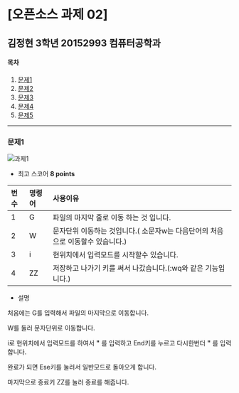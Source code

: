 # [오픈소스 과제 02]


김정현 3학년 20152993 컴퓨터공학과
---
#### 목차
1. [문제1](#문제1)
2. [문제2](#문제2)
3. [문제3](#문제3)
4. [문제4](#문제4)
5. [문제5](#문제5)

---


### 문제1


![과제1](https://user-images.githubusercontent.com/93643813/144736162-f3bba1ad-06e3-4e6a-8255-60be99004ec8.gif)


* 최고 스코어 __8 points__ 

| 번수 | 명령어 | 사용이유 |
|:---|:---|:---|
| 1 | G |파일의 마지막 줄로 이동 하는 것 입니다.  |
| 2 | W | 문자단위 이동하는 것입니다.( 소문자w는 다음단어의 처음으로 이동할수 있습니다.) |
| 3 | i | 현위치에서 입력모드를 시작할수 있습니다. |
| 4 | ZZ | 저장하고 나가기 키를 써서 나갔습니다.(:wq와 같은 기능입니다.) |


* 설명

처음에는 G를 입력해서 파일의 마지막으로 이동합니다.

W를 둘러 문자단위로 이동합니다.

i로 현위치에서 입력모드를 하여서 __"__ 를 입력하고 End키를 누르고 다시한번더 __"__ 를 입력합니다.

완료가 되면 Ese키를 눌러서 일반모드로 돌아오게 합니다. 

마지막으로 종료키 ZZ를 눌러 종료를 해줍니다.

